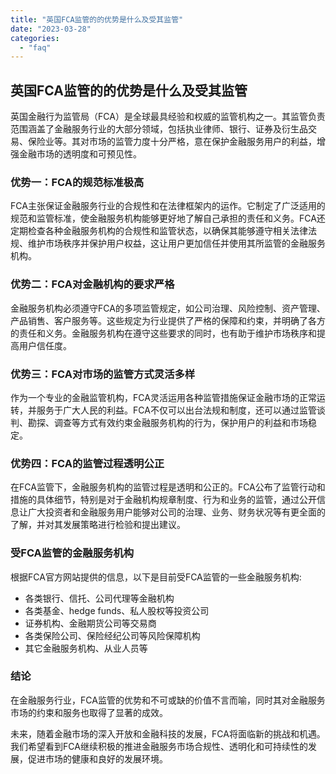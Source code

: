 ```yaml
---
title: "英国FCA监管的的优势是什么及受其监管"
date: "2023-03-28"
categories: 
  - "faq"
---
```


## 英国FCA监管的的优势是什么及受其监管

英国金融行为监管局（FCA）是全球最具经验和权威的监管机构之一。其监管负责范围涵盖了金融服务行业的大部分领域，包括执业律师、银行、证券及衍生品交易、保险业等。其对市场的监管力度十分严格，意在保护金融服务用户的利益，增强金融市场的透明度和可预见性。

### 优势一：FCA的规范标准极高

FCA主张保证金融服务行业的合规性和在法律框架内的运作。它制定了广泛适用的规范和监管标准，使金融服务机构能够更好地了解自己承担的责任和义务。FCA还定期检查各种金融服务机构的合规性和监管状态，以确保其能够遵守相关法律法规、维护市场秩序并保护用户权益，这让用户更加信任并使用其所监管的金融服务机构。

### 优势二：FCA对金融机构的要求严格

金融服务机构必须遵守FCA的多项监管规定，如公司治理、风险控制、资产管理、产品销售、客户服务等。这些规定为行业提供了严格的保障和约束，并明确了各方的责任和义务。金融服务机构在遵守这些要求的同时，也有助于维护市场秩序和提高用户信任度。

### 优势三：FCA对市场的监管方式灵活多样

作为一个专业的金融监管机构，FCA灵活运用各种监管措施保证金融市场的正常运转，并服务于广大人民的利益。FCA不仅可以出台法规和制度，还可以通过监管谈判、勘探、调查等方式有效约束金融服务机构的行为，保护用户的利益和市场稳定。

### 优势四：FCA的监管过程透明公正

在FCA监管下，金融服务机构的监管过程是透明和公正的。FCA公布了监管行动和措施的具体细节，特别是对于金融机构规章制度、行为和业务的监管，通过公开信息让广大投资者和金融服务用户能够对公司的治理、业务、财务状况等有更全面的了解，并对其发展策略进行检验和提出建议。

### 受FCA监管的金融服务机构

根据FCA官方网站提供的信息，以下是目前受FCA监管的一些金融服务机构:

- 各类银行、信托、公司代理等金融机构
- 各类基金、hedge funds、私人股权等投资公司
- 证券机构、金融期货公司等交易商
- 各类保险公司、保险经纪公司等风险保障机构
- 其它金融服务机构、从业人员等

### 结论

在金融服务行业，FCA监管的优势和不可或缺的价值不言而喻，同时其对金融服务市场的约束和服务也取得了显著的成效。

未来，随着金融市场的深入开放和金融科技的发展，FCA将面临新的挑战和机遇。我们希望看到FCA继续积极的推进金融服务市场合规性、透明化和可持续性的发展，促进市场的健康和良好的发展环境。
